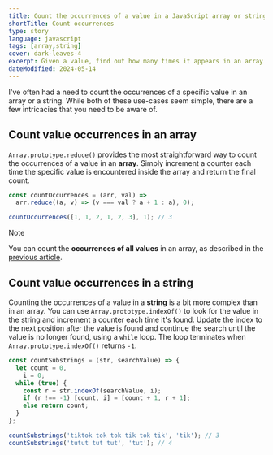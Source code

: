 ```yaml
---
title: Count the occurrences of a value in a JavaScript array or string
shortTitle: Count occurrences
type: story
language: javascript
tags: [array,string]
cover: dark-leaves-4
excerpt: Given a value, find out how many times it appears in an array or string.
dateModified: 2024-05-14
---
```


I've often had a need to count the occurrences of a specific value in an array or a string. While both of these use-cases seem simple, there are a few intricacies that you need to be aware of.

## Count value occurrences in an array

`Array.prototype.reduce()` provides the most straightforward way to count the occurrences of a value in an **array**. Simply increment a counter each time the specific value is encountered inside the array and return the final count.

```js
const countOccurrences = (arr, val) =>
  arr.reduce((a, v) => (v === val ? a + 1 : a), 0);

countOccurrences([1, 1, 2, 1, 2, 3], 1); // 3
```

> [!NOTE]
>
> You can count the **occurrences of all values** in an array, as described in the [previous article](/js/s/count-grouped-elements).

## Count value occurrences in a string

Counting the occurrences of a value in a **string** is a bit more complex than in an array. You can use `Array.prototype.indexOf()` to look for the value in the string and increment a counter each time it's found. Update the index to the next position after the value is found and continue the search until the value is no longer found, using a `while` loop. The loop terminates when `Array.prototype.indexOf()` returns `-1`.

```js
const countSubstrings = (str, searchValue) => {
  let count = 0,
    i = 0;
  while (true) {
    const r = str.indexOf(searchValue, i);
    if (r !== -1) [count, i] = [count + 1, r + 1];
    else return count;
  }
};

countSubstrings('tiktok tok tok tik tok tik', 'tik'); // 3
countSubstrings('tutut tut tut', 'tut'); // 4
```
